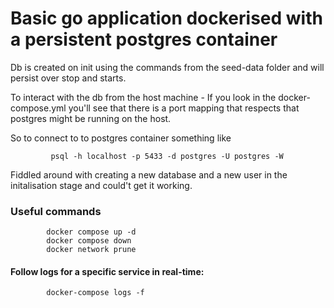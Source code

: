 # Basic go application dockerised with a persistent postgres container

Db is created on init using the commands from the seed-data folder and will persist over stop and starts.

To interact with the db from the host machine - If you look in the docker-compose.yml you'll see that there is a port mapping that respects that postgres might be running on the host.

So to connect to to postgres container something like

             psql -h localhost -p 5433 -d postgres -U postgres -W

Fiddled around with creating a new database and a new user in the initalisation stage and could't get it working.

### Useful commands

            docker compose up -d
            docker compose down
            docker network prune

#### Follow logs for a specific service in real-time:

            docker-compose logs -f
